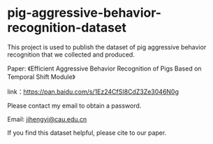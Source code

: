 # pig-aggressive-behavior-recognition-dataset
This project is used to publish the dataset of pig aggressive behavior recognition that we collected and produced.

Paper: 《Efficient Aggressive Behavior Recognition of Pigs Based on Temporal Shift Module》

link：https://pan.baidu.com/s/1Ez24CfSI8CdZ3Ze3046N0g 

Please contact my email to obtain a password. 

Email: jihengyi@cau.edu.cn

If you find this dataset helpful, please cite to our paper.
